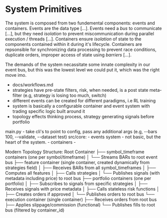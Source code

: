 
# System Primitives
The system is composed from two fundemental components: events and containers. Events are the data type [...]. Events need a _bus_ to communicate [...], but they need _isolation_ to prevent miscommunication during parallel execution / threads [...]. Containers ensure _isolation_ of state to the components contained within it during it's lifecycle. Containers are repsonsible for synchronizing data processing to prevent race conditions, duplicate orders, improper access of state using _barriers_ [...]. 

The demands of the system necassitate some innate complexity in our event bus, but this was the lowest level we could put it, which was the right move imo. 



- docs/workflows.md
- strategies have pre-state filters, risk, when needed, is a post state meta-filter (e.g, strategy is losing too much, switch)
- different events can be created for different paradigms, i.e RL training 
- system is basically a configurable container and event system with trading specific logic built around it
- topology effects thinking process, strategy generating signals before portfolio 





main.py - take cli's to point to config, pass any additional args (e.g, --bars 100, --validate, --dataset test)
src/core:
      - events system - not basic, but the heart of the system.
	  - containers - 


 Modern Topology Structure:
  Root Container
  ├── symbol_timeframe containers (one per symbol/timeframe)
  │   └── Streams BARs to root event bus
  ├── feature container (single container, created dynamically from strategies field)
  │   ├── Receives BARs from all symbol_timeframes
  │   ├── Computes all features
  │   ├── Calls strategies
  │   └── Publishes signals (with metadata including price) to root bus
  ├── portfolio containers (one per portfolio)
  │   ├── Subscribes to signals from specific strategies
  │   ├── Receives signals with price metadata
  │   ├── Calls stateless risk functions
  │   ├── Creates orders if approved
  │   └── Publishes orders to root bus
  └── execution container (single container)
      ├── Receives orders from root bus
      ├── Applies slippage/commission (functional)
      └── Publishes fills to root bus (filtered by container_id)
